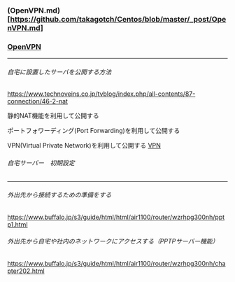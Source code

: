 ### (OpenVPN.md)[https://github.com/takagotch/Centos/blob/master/_post/OpenVPN.md]

### [OpenVPN](https://github.com/takagotch/Centos/blob/master/_post/OpenVPN.md)


---

###### 自宅に設置したサーバを公開する方法
https://www.technoveins.co.jp/tvblog/index.php/all-contents/87-connection/46-2-nat

静的NAT機能を利用して公開する

ポートフォワーディング(Port Forwarding)を利用して公開する

VPN(Virtual Private Network)を利用して公開する [VPN](https://github.com/takagotch/SoftEtherVPN/blob/master/README.md)



###### 自宅サーバー　初期設定
---

###### 外出先から接続するための準備をする
https://www.buffalo.jp/s3/guide/html/html/air1100/router/wzrhpg300nh/pptp1.html

###### 外出先から自宅や社内のネットワークにアクセスする（PPTPサーバー機能）
https://www.buffalo.jp/s3/guide/html/html/air1100/router/wzrhpg300nh/chapter202.html



```
```

```
```

```
```

